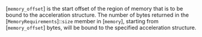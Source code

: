 [`memory_offset`] is the start offset of the region of memory that is
to be bound to the acceleration structure.
The number of bytes returned in the
[`MemoryRequirements`]::`size` member in [`memory`], starting
from [`memory_offset`] bytes, will be bound to the specified
acceleration structure.
